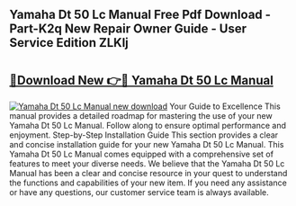 ## Yamaha Dt 50 Lc Manual Free Pdf Download - Part-K2q New Repair Owner Guide - User Service Edition ZLKlj

# <h2><a href="http://bc75841.oget.top/?id=Yamaha+Dt+50+Lc+Manual">🔗Download New 👉🔴 Yamaha Dt 50 Lc Manual</a></h2>

[![Yamaha Dt 50 Lc Manual new download](https://i.imgur.com/5g1atiW.png)](http://bc75841.oget.top/?id=Yamaha+Dt+50+Lc+Manual)
Your Guide to Excellence This manual provides a detailed roadmap for mastering the use of your new Yamaha Dt 50 Lc Manual. Follow along to ensure optimal performance and enjoyment. Step-by-Step Installation Guide This section provides a clear and concise installation guide for your new Yamaha Dt 50 Lc Manual. This Yamaha Dt 50 Lc Manual comes equipped with a comprehensive set of features to meet your diverse needs. We believe that the Yamaha Dt 50 Lc Manual has been a clear and concise resource in your quest to understand the functions and capabilities of your new item. If you need any assistance or have any questions, our customer service team is always available.
